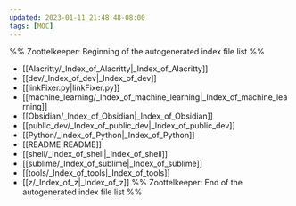 ```yaml
---
updated: 2023-01-11_21:48:48-08:00
tags: [MOC]
---
```

%% Zoottelkeeper: Beginning of the autogenerated index file list  %%
-  [[Alacritty/_Index_of_Alacritty|_Index_of_Alacritty]]
-  [[dev/_Index_of_dev|_Index_of_dev]]
-  [[linkFixer.py|linkFixer.py]]
-  [[machine_learning/_Index_of_machine_learning|_Index_of_machine_learning]]
-  [[Obsidian/_Index_of_Obsidian|_Index_of_Obsidian]]
-  [[public_dev/_Index_of_public_dev|_Index_of_public_dev]]
-  [[Python/_Index_of_Python|_Index_of_Python]]
-  [[README|README]]
-  [[shell/_Index_of_shell|_Index_of_shell]]
-  [[sublime/_Index_of_sublime|_Index_of_sublime]]
-  [[tools/_Index_of_tools|_Index_of_tools]]
-  [[z/_Index_of_z|_Index_of_z]]
%% Zoottelkeeper: End of the autogenerated index file list  %%
